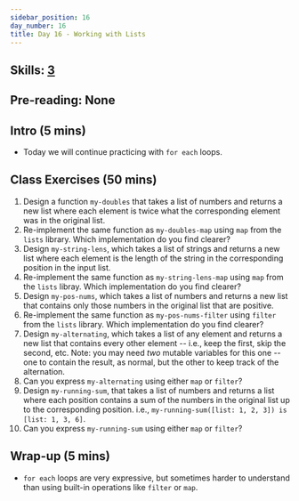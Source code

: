 ```yaml
---
sidebar_position: 16
day_number: 16
title: Day 16 - Working with Lists
---
```


## Skills: [3](</skills/#(3)>)

## Pre-reading: None

## Intro (5 mins)

- Today we will continue practicing with `for each` loops.

## Class Exercises (50 mins)

1. Design a function `my-doubles` that takes a list of numbers and returns a new list
  where each element is twice what the corresponding element was in the original list.
1. Re-implement the same function as `my-doubles-map` using `map` from the
  `lists` library. Which implementation do you find clearer?
1. Design `my-string-lens`, which takes a list of strings and returns a new
  list where each element is the length of the string in the corresponding
  position in the input list.
1. Re-implement the same function as `my-string-lens-map` using `map` from the
  `lists` libray. Which implementation do you find clearer?
1. Design `my-pos-nums`, which takes a list of numbers and returns a new list
  that contains only those numbers in the original list that are positive.
1. Re-implement the same function as `my-pos-nums-filter` using `filter` from the
  `lists` library. Which implementation do you find clearer?
1. Design `my-alternating`, which takes a list of any element and returns a new
  list that contains every other element -- i.e., keep the first, skip the
  second, etc. Note: you may need _two_ mutable variables for this one -- one to
  contain the result, as normal, but the other to keep track of the alternation.
1. Can you express `my-alternating` using either `map` or `filter`?
1. Design `my-running-sum`, that takes a list of numbers and returns a list where
  each position contains a sum of the numbers in the original list up to the
  corresponding position. i.e., `my-running-sum([list: 1, 2, 3]) is [list: 1, 3, 6]`.
1. Can you express `my-running-sum` using either `map` or `filter`?

## Wrap-up (5 mins)

- `for each` loops are very expressive, but sometimes harder to understand than
  using built-in operations like `filter` or `map`.
